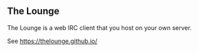 The Lounge
----------

The Lounge is a web IRC client that you host on your own server.

See https://thelounge.github.io/

